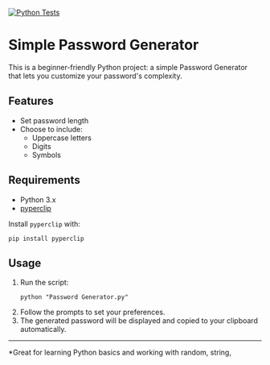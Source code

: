 [![Python Tests](https://github.com/HyperPenetrator/Password-Generator/actions/workflows/python-tests.yml/badge.svg)](https://github.com/HyperPenetrator/Password-Generator/actions/workflows/python-tests.yml)
# Simple Password Generator

This is a beginner-friendly Python project: a simple Password Generator that lets you customize your password's complexity.

## Features

- Set password length
- Choose to include:
  - Uppercase letters
  - Digits
  - Symbols

## Requirements

- Python 3.x
- [pyperclip](https://pypi.org/project/pyperclip/)

Install `pyperclip` with:
```
pip install pyperclip
```

## Usage

1. Run the script:
   ```
   python "Password Generator.py"
   ```
2. Follow the prompts to set your preferences.
3. The generated password will be displayed and copied to your clipboard automatically.

---

*Great for learning Python basics and working with random, string,
